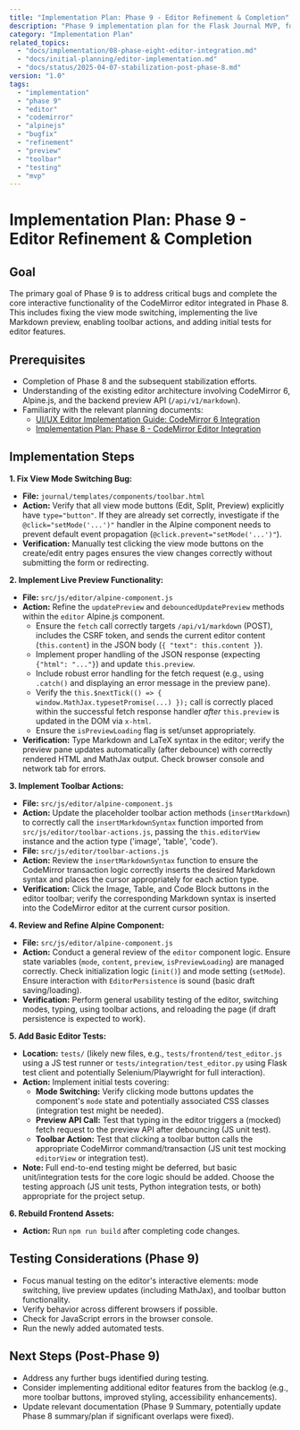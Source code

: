 ```yaml
---
title: "Implementation Plan: Phase 9 - Editor Refinement & Completion"
description: "Phase 9 implementation plan for the Flask Journal MVP, focusing on fixing editor bugs (view mode switching), implementing core features (live preview, toolbar actions), and adding basic tests."
category: "Implementation Plan"
related_topics:
  - "docs/implementation/08-phase-eight-editor-integration.md"
  - "docs/initial-planning/editor-implementation.md"
  - "docs/status/2025-04-07-stabilization-post-phase-8.md"
version: "1.0"
tags:
  - "implementation"
  - "phase 9"
  - "editor"
  - "codemirror"
  - "alpinejs"
  - "bugfix"
  - "refinement"
  - "preview"
  - "toolbar"
  - "testing"
  - "mvp"
---
```


# Implementation Plan: Phase 9 - Editor Refinement & Completion

## Goal

The primary goal of Phase 9 is to address critical bugs and complete the core interactive functionality of the CodeMirror editor integrated in Phase 8. This includes fixing the view mode switching, implementing the live Markdown preview, enabling toolbar actions, and adding initial tests for editor features.

## Prerequisites

*   Completion of Phase 8 and the subsequent stabilization efforts.
*   Understanding of the existing editor architecture involving CodeMirror 6, Alpine.js, and the backend preview API (`/api/v1/markdown`).
*   Familiarity with the relevant planning documents:
    *   [UI/UX Editor Implementation Guide: CodeMirror 6 Integration](../initial-planning/editor-implementation.md)
    *   [Implementation Plan: Phase 8 - CodeMirror Editor Integration](08-phase-eight-editor-integration.md)

## Implementation Steps

**1. Fix View Mode Switching Bug:**

*   **File:** `journal/templates/components/toolbar.html`
*   **Action:** Verify that all view mode buttons (Edit, Split, Preview) explicitly have `type="button"`. If they are already set correctly, investigate if the `@click="setMode('...')"` handler in the Alpine component needs to prevent default event propagation (`@click.prevent="setMode('...')"`).
*   **Verification:** Manually test clicking the view mode buttons on the create/edit entry pages ensures the view changes correctly without submitting the form or redirecting.

**2. Implement Live Preview Functionality:**

*   **File:** `src/js/editor/alpine-component.js`
*   **Action:** Refine the `updatePreview` and `debouncedUpdatePreview` methods within the `editor` Alpine.js component.
    *   Ensure the `fetch` call correctly targets `/api/v1/markdown` (POST), includes the CSRF token, and sends the current editor content (`this.content`) in the JSON body (`{ "text": this.content }`).
    *   Implement proper handling of the JSON response (expecting `{"html": "..."}`) and update `this.preview`.
    *   Include robust error handling for the fetch request (e.g., using `.catch()` and displaying an error message in the preview pane).
    *   Verify the `this.$nextTick(() => { window.MathJax.typesetPromise(...) });` call is correctly placed within the successful fetch response handler *after* `this.preview` is updated in the DOM via `x-html`.
    *   Ensure the `isPreviewLoading` flag is set/unset appropriately.
*   **Verification:** Type Markdown and LaTeX syntax in the editor; verify the preview pane updates automatically (after debounce) with correctly rendered HTML and MathJax output. Check browser console and network tab for errors.

**3. Implement Toolbar Actions:**

*   **File:** `src/js/editor/alpine-component.js`
*   **Action:** Update the placeholder toolbar action methods (`insertMarkdown`) to correctly call the `insertMarkdownSyntax` function imported from `src/js/editor/toolbar-actions.js`, passing the `this.editorView` instance and the action type ('image', 'table', 'code').
*   **File:** `src/js/editor/toolbar-actions.js`
*   **Action:** Review the `insertMarkdownSyntax` function to ensure the CodeMirror transaction logic correctly inserts the desired Markdown syntax and places the cursor appropriately for each action type.
*   **Verification:** Click the Image, Table, and Code Block buttons in the editor toolbar; verify the corresponding Markdown syntax is inserted into the CodeMirror editor at the current cursor position.

**4. Review and Refine Alpine Component:**

*   **File:** `src/js/editor/alpine-component.js`
*   **Action:** Conduct a general review of the `editor` component logic. Ensure state variables (`mode`, `content`, `preview`, `isPreviewLoading`) are managed correctly. Check initialization logic (`init()`) and mode setting (`setMode`). Ensure interaction with `EditorPersistence` is sound (basic draft saving/loading).
*   **Verification:** Perform general usability testing of the editor, switching modes, typing, using toolbar actions, and reloading the page (if draft persistence is expected to work).

**5. Add Basic Editor Tests:**

*   **Location:** `tests/` (likely new files, e.g., `tests/frontend/test_editor.js` using a JS test runner or `tests/integration/test_editor.py` using Flask test client and potentially Selenium/Playwright for full interaction).
*   **Action:** Implement initial tests covering:
    *   **Mode Switching:** Verify clicking mode buttons updates the component's `mode` state and potentially associated CSS classes (integration test might be needed).
    *   **Preview API Call:** Test that typing in the editor triggers a (mocked) fetch request to the preview API after debouncing (JS unit test).
    *   **Toolbar Action:** Test that clicking a toolbar button calls the appropriate CodeMirror command/transaction (JS unit test mocking `editorView` or integration test).
*   **Note:** Full end-to-end testing might be deferred, but basic unit/integration tests for the core logic should be added. Choose the testing approach (JS unit tests, Python integration tests, or both) appropriate for the project setup.

**6. Rebuild Frontend Assets:**

*   **Action:** Run `npm run build` after completing code changes.

## Testing Considerations (Phase 9)

*   Focus manual testing on the editor's interactive elements: mode switching, live preview updates (including MathJax), and toolbar button functionality.
*   Verify behavior across different browsers if possible.
*   Check for JavaScript errors in the browser console.
*   Run the newly added automated tests.

## Next Steps (Post-Phase 9)

*   Address any further bugs identified during testing.
*   Consider implementing additional editor features from the backlog (e.g., more toolbar buttons, improved styling, accessibility enhancements).
*   Update relevant documentation (Phase 9 Summary, potentially update Phase 8 summary/plan if significant overlaps were fixed).